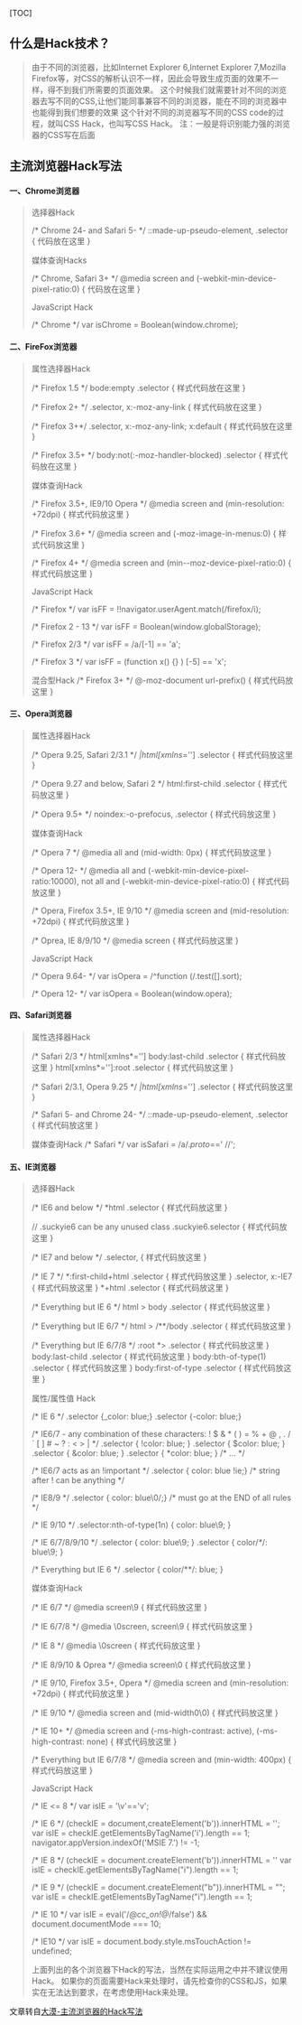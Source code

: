 <!-- Editor:YBY -->
<!-- 自动生成目录 -->
[TOC]

## 什么是Hack技术？
> 由于不同的浏览器，比如Internet Explorer 6,Internet Explorer 7,Mozilla Firefox等，对CSS的解析认识不一样，因此会导致生成页面的效果不一样，得不到我们所需要的页面效果。
>  这个时候我们就需要针对不同的浏览器去写不同的CSS,让他们能同事兼容不同的浏览器，能在不同的浏览器中也能得到我们想要的效果 
>  这个针对不同的浏览器写不同的CSS code的过程，就叫CSS Hack，也叫写CSS Hack。
>  注：一般是将识别能力强的浏览器的CSS写在后面
##   主流浏览器Hack写法
#### 一、Chrome浏览器
> 选择器Hack
> 
>   /\* Chrome 24- and Safari 5- \*/
>   ::made-up-pseudo-element, .selector {
>     代码放在这里
>   }
>   
>   媒体查询Hacks
>   
>   /\* Chrome, Safari 3+ \*/
>   @media screen and (-webkit-min-device-pixel-ratio:0) {
>     代码放在这里
>   }
>   
>   JavaScript Hack
>   
>   /\* Chrome \*/
>   var isChrome = Boolean(window.chrome);
#### 二、FireFox浏览器
>  属性选择器Hack
>  
>  /\* Firefox 1.5 \*/
>  bode:empty .selector {
>    样式代码放在这里
>  }
>  
>  /\* Firefox 2+ \*/
>  .selector, x:-moz-any-link {
>    样式代码放在这里
>  }
>  
>  /\* Firefox 3+\*/
>  .selector, x:-moz-any-link; x:default {
>    样式代码放在这里
>  }
>  
>  /\* Firefox 3.5+ \*/
>  body:not(:-moz-handler-blocked) .selector {
>    样式代码放在这里
>  }
>  
>  媒体查询Hack
>  
>  /\* Firefox 3.5+, IE9/10 Opera \*/
>  @media screen and (min-resolution: +72dpi) {
>    样式代码放这里
>  }
>  
>  /\* Firefox 3.6+ \*/
>  @media screen and (-moz-image-in-menus:0) {
>    样式代码放这里
>  }
>  
>  /\* Firefox 4+ \*/
>  @media screen and (min--moz-device-pixel-ratio:0) {
>    样式代码放这里
>  }
>  
>  JavaScript Hack
>  
>  /\* Firefox \*/
>  var isFF = !!navigator.userAgent.match(/firefox/i);
>  
>  /\* Firefox 2 - 13 \*/
>  var isFF = Boolean(window.globalStorage);
>  
>  /\* Firefox 2/3 \*/
>  var isFF = /a/[-1] == 'a';
>  
>  /\* Firefox 3 \*/
>  var isFF = (function x() {} ) [-5] == 'x';
>  
>  混合型Hack
>  /\* Firefox 3+ \*/
>  @-moz-document url-prefix() {
>    样式代码放这里
>  }

#### 三、Opera浏览器

>  属性选择器Hack
>  
>  /\* Opera 9.25, Safari 2/3.1 \*/
>  *|html[xmlns*=''] .selector {
>    样式代码放这里
>  }
>  
>  /\* Opera 9.27 and below, Safari 2 \*/
>  html:first-child .selector {
>    样式代码放这里
>  }
>  
>  /\* Opera 9.5+ \*/
>  noindex:-o-prefocus, .selector {
>    样式代码放这里
>  }
>  
>  媒体查询Hack
>  
>  /\* Opera 7 \*/
>  @media all and (mid-width: 0px) {
>    样式代码放这里
>  }
>  
>  /\* Opera 12- \*/
>  @media all and (-webkit-min-device-pixel-ratio:10000), not all and (-webkit-min-device-pixel-ratio:0) {
>    样式代码放这里
>  }
>  
>  /\* Opera, Firefox 3.5+, IE 9/10 \*/
>  @media screen and (mid-resolution: +72dpi) {
>    样式代码放这里
>  }
>  
>  /\* Oprea, IE 8/9/10 \*/
>  @media screen {
>    样式代码放这里
>  }
>  
>  JavaScript Hack
>  
>  /\* Opera 9.64- \*/
>  var isOpera = /^function \(/.test([].sort);
>  
>  /\* Opera 12- \*/
>  var isOpera = Boolean(window.opera);

#### 四、Safari浏览器

>  属性选择器Hack
>  
>  /\* Safari 2/3 \*/
>  html[xmlns*=''] body:last-child .selector {
>    样式代码放这里
>  }
>  html[xmlns*='']:root .selector {
>    样式代码放这里
>  }
>  
>  /\* Safari 2/3.1, Opera 9.25 \*/
>  *|html[xmlns*=''] .selector {
>    样式代码放这里
>  }
>  
>  /\* Safari 5- and Chrome 24- \*/
>  ::made-up-pseudo-element, .selector {
>    样式代码放这里
>  }
>  
>  媒体查询Hack
>  /\* Safari \*/
>  var isSafari = /a/._proto_==' //';

#### 五、IE浏览器
>  选择器Hack
>  
>  /\* IE6 and below \*/
>  *html .selector {
>    样式代码放这里
>  }
>  
>  // .suckyie6 can be any unused class
>  .suckyie6.selector {
>    样式代码放这里
>  } 
>  
>  /\* IE7 and below \*/
>  .selector, {
>    样式代码放这里
>  }
>  
>  /\* IE 7 \*/
>  *:first-child+html .selector {
>    样式代码放这里
>  }
>  .selector, x:-IE7 {
>    样式代码放这里
>  }
>  *+html .selector {
>    样式代码放这里
>  }
>  
>  /\* Everything but IE 6 \*/
>  html > body .selector {
>    样式代码放这里
>  }
>  
>  /\* Everything but IE 6/7 \*/
>  html > /**/body .selector {
>    样式代码放这里
>  }
>  
>  /\* Everything but IE 6/7/8 \*/
>  :root *> .selector {
>    样式代码放这里
>  }
>  body:last-child .selector {
>    样式代码放这里
>  }
>  body:bth-of-type(1) .selector {
>    样式代码放这里
>  }
>  body:first-of-type .selector {
>    样式代码放这里
>  }
>  
>  属性/属性值  Hack
>  
>  /\* IE  6 \*/
>  .selector {_color: blue;}
>  .selector {-color: blue;}
>  
>  /\* IE6/7 - any combination of these characters: ! $ & * ( ) = % + @ , . / ` [ ] # ~ ? : < > |  \*/
>  .selector { !color: blue; }
>  .selector { $color: blue; }
>  .selector { &color: blue; }
>  .selector { *color: blue; }
>  /\* ... \*/
>  
>  /\* IE6/7 acts as an !important \*/
>  .selector { color: blue !ie;}
>  /\*  string after ! can be anything \*/
>  
>  /\* IE8/9 \*/
>  .selector { color: blue\0/;}
>  /\* must go at the END of all rules \*/
>  
>  /\* IE 9/10 \*/
>  .selector:nth-of-type(1n) { color: blue\9; }
>  
>  /\* IE 6/7/8/9/10 \*/
>  .selector { color: blue\9; }
>  .selector { color/*\**/: blue\9; }
>  
>  /\* Everything but IE 6 \*/
>  .selector { color/**/: blue; }
>  
>  媒体查询Hack
>  
>  /\* IE 6/7 \*/
>  @media screen\9 {
>    样式代码放这里
>  }
>  
>  /\* IE 6/7/8 \*/
>  @media \0screen\, screen\9 {
>    样式代码放这里
>  }
>  
>  /\* IE 8 \*/
>  @media \0screen {
>    样式代码放这里
>  }
>  
>  /\* IE 8/9/10 & Oprea \*/
>  @media screen\0 {
>    样式代码放这里
>  }
>  
>  /\* IE 9/10, Firefox 3.5+, Opera \*/
>  @media screen and (min-resolution: +72dpi) {
>    样式代码放这里
>  }
>  
>  /\* IE 9/10 \*/
>  @media screen and (mid-width0\0) {
>    样式代码放这里
>  }
>  
>  /\* IE 10+ \*/
>  @media screen and (-ms-high-contrast: active), (-ms-high-contrast: none) {
>    样式代码放这里
>  }
>  
>  /\* Everything but IE 6/7/8 \*/
>  @media screen and (min-width: 400px) {
>    样式代码放这里
>  }
>  
>  JavaScript Hack
>  
>  /\* IE <= 8 \*/
>  var isIE = '\v'=='v';
>  
>  /\* IE 6 \*/
>  (checkIE = document,createElement('b')).innerHTML = '<!-- [if IE 7] ><i></i><![endif]-->';
>  var isIE = checkIE.getElementsByTagName('i').length == 1;
>  navigator.appVersion.indexOf('MSIE 7.') != -1;
>  
>  /\* IE 8 \*/
>  (checkIE = document.createElement('b')).innerHTML = '<!-- [if IE 8] ><i></i><![endif]-->'
>  var isIE = checkIE.getElementsByTagName("i").length == 1;
>  
>  /\* IE 9 \*/
>  (checkIE = document.createElement("b")).innerHTML = "<!--[if IE 9]><i></i><![endif]-->"; 
>  var isIE = checkIE.getElementsByTagName("i").length == 1;
>  
>  /\* IE 10 \*/
>  var isIE = eval('/*@cc_on!@*/false') && document.documentMode === 10;
>  
>  /\* IE10 \*/
>  var isIE = document.body.style.msTouchAction != undefined;
>  
>  上面列出的各个浏览器下Hack的写法，当然在实际运用之中并不建议使用Hack。
>  如果你的页面需要Hack来处理时，请先检查你的CSS和JS，如果实在无法达到要求，在考虑使用Hack来处理。
>
文章转自[大漠-主流浏览器的Hack写法](http://www.w3cplus.com/css/browser-hacks.html "点击阅读原文")